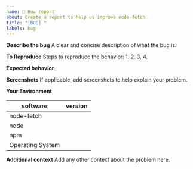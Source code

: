 ```yaml
---
name: 🐞 Bug report
about: Create a report to help us improve node-fetch
title: "[BUG] "
labels: bug
---
```


**Describe the bug**
A clear and concise description of what the bug is.

**To Reproduce**
Steps to reproduce the behavior:
1. 
2. 
3. 
4. 

**Expected behavior**
<!--- If you're suggesting a change/improvement, tell us how it should work -->
<!--- If fetch is behaving incorrectly, please include a link to the spec or documentation that supports that your expected behavior is correct. -->

**Screenshots**
If applicable, add screenshots to help explain your problem.

**Your Environment**

<!--- Include as many relevant details about the environment you experienced the bug in -->

 | software         | version
| ---------------- | -------
| node-fetch          |
| node             |
| npm              |
| Operating System |

**Additional context**
Add any other context about the problem here.
